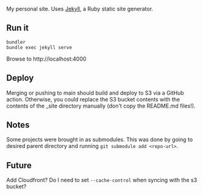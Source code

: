 My personal site. Uses [Jekyll](https://jekyllrb.com/), a Ruby static site generator.

## Run it
```
bundler
bundle exec jekyll serve
```
Browse to http://localhost:4000

## Deploy
Merging or pushing to main should build and deploy to S3 via a GitHub action.
Otherwise, you could replace the S3 bucket contents with the contents of the _site directory manually (don't copy the README.md files!).

## Notes
Some projects were brought in as submodules.
This was done by going to desired parent directory and running `git submodule add <repo-url>`.

## Future
Add Cloudfront? Do I need to set `--cache-control` when syncing with the s3 bucket?
